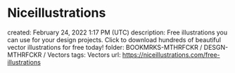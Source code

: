 # Niceillustrations

created: February 24, 2022 1:17 PM (UTC)
description: Free illustrations you can use for your design projects. Click to download hundreds of beautiful vector illustrations for free today!
folder: BOOKMRKS-MTHRFCKR / DESGN-MTHRFCKR / Vectors
tags: Vectors
url: https://niceillustrations.com/free-illustrations